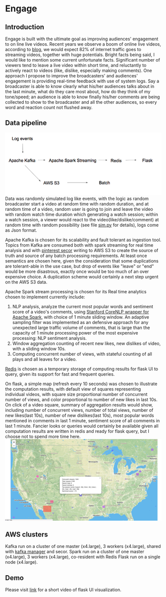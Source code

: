# Engage
## Introduction
Engage is built with the ultimate goal as improving audiences' engagement to on line live videos. Recent years we observe a boom of online live videos, according to [blog](https://www.go-globe.com/blog/live-streaming-statistics/), we would expect 82% of internet traffic goes to streaming videos, together with huge potentials. Bright facts being said, I would like to mention some current unfortunate facts. Significant number of viewers tend to leave a live video within short time, and reluctantly to actively react to videos (like, dislike, especially making comments). One approach I propose to improve the broadcasters' and audiences' engagement is providing real-time feedback with use of system logs. Say a broadcaster is able to know clearly what his/her audiences talks about in the last minute, what do they care most about, how do they think of my tone/speed; an audience is able to know finally his/her comments are being collected to show to the broadcaster and all the other audiences, so every word and reaction count not flushed away.   

## Data pipeline
![pipeline_image](https://github.com/LinaMiao/engagestreaming/blob/master/images/pipeline_image.png)
Data was randomly simulated log like events, with the logic as random broadcaster start a video at random time with random duration, and at random time of a video, random user is going to join and leave the video with random watch time duration which generating a watch session; within a watch session, a viewer would react to the video(like/dislike/comment) at random time with random possibility (see file [sim.py](https://github.com/LinaMiao/engagestreaming/blob/master/simulation/sim.py) for details), logs come as Json format.

Apache Kafka is chosen for its scalability and fault tolerant as ingestion tool. Topics from Kafka are consumed both with spark streaming for real time analysis and with [pinterest secor](https://github.com/pinterest/secor) writing to AWS S3 to create the source of truth and source of any batch processing requirements. At least once semantics are chosen here, given the consideration that some duplications are tolerant-able in the use case, but drop of events like "leave" or "end" would be more disastrous, exactly once would be too much of an over expensive choice. A duplication scheme would certainly a next step urgent on the AWS S3 data.

Apache Spark stream processing is chosen for its  Real time analytics chosen to implement currently include:
1) NLP analysis, analyze the current most popular words and sentiment score of a video's comments, using [Stanford CoreNLP wrapper for Apache Spark](https://github.com/databricks/spark-corenlp), with choice of 1 minute sliding window. An adaptive sampling filter was implemented as an defensive approach for any unexpected large traffic volume of comments, that is large than the capacity of 1 minute processing power of the most expensive processing: NLP sentiment analysis.
2) Window aggregation counting of recent new likes, new dislikes of video, with a sliding window 10s.
3) Computing concurrent number of views, with stateful counting of all plays and all leaves for a video.

[Redis](https://redis.io/) is chosen as a temporary storage of computing results for flask UI to query, given its support for fast and frequent queries.

On flask, a simple map (refresh every 10 seconds) was chosen to illustrate the computation results, with default view of squares representing individual videos, with square size proportional number of concurrent number of views, and color proportional to number of new likes in last 10s. On click of a video square, summary of aggregation results would show, including number of concurrent views, number of total views, number of new likes(last 10s), number of new dislikes(last 10s), most popular words mentioned in comments in last 1 minute, sentiment score of all comments in last 1 minute. Fancier looks or queries would certainly be available given all computation results are written in redis and ready for flask query, but I choose not to spend more time here.
![screenshot_flask](https://github.com/LinaMiao/engagestreaming/blob/master/images/screenshot_flask.png)
## AWS clusters
Kafka run on a cluster of one master (x4.large), 3 workers (x4.large), shared with [kafka manager](https://github.com/yahoo/kafka-manager) and secor.
Spark run on a cluster of one master (x4.large), 3 workers (x4.large), co-resident with Redis
Flask run on a single node (x4.large).

## Demo
Please visit [link](https://bit.ly/engageDemoVideo) for a short video of flask UI visualization.
